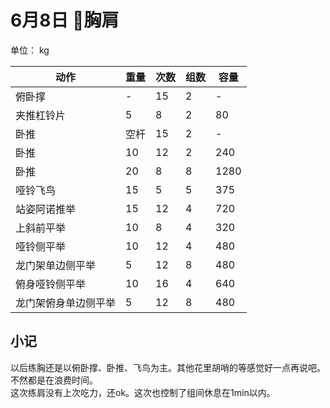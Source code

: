 # 6月8日 胸肩
单位： kg  

| 动作 | 重量 | 次数 | 组数 | 容量 |
| ----- | ----- | ----- | ----- | ----- |
| 俯卧撑 | - | 15 | 2 | - |
| 夹推杠铃片 | 5 | 8 | 2 | 80 |
| 卧推 | 空杆 | 15 | 2 | - |
| 卧推 | 10 | 12 | 2 | 240 |
| 卧推 | 20 | 8 | 8 | 1280 |
| 哑铃飞鸟 | 15 | 5 | 5 | 375 |
| 站姿阿诺推举 | 15 | 12 | 4 | 720 |
| 上斜前平举 | 10 | 8 | 4 | 320 |
| 哑铃侧平举 | 10 | 12 | 4 | 480 |
| 龙门架单边侧平举 | 5 | 12 | 8 | 480 |
| 俯身哑铃侧平举 | 10 | 16 | 4 | 640 |
| 龙门架俯身单边侧平举 | 5 | 12 | 8 | 480 |

## 小记
以后练胸还是以俯卧撑、卧推、飞鸟为主。其他花里胡哨的等感觉好一点再说吧。不然都是在浪费时间。  
这次练肩没有上次吃力，还ok。这次也控制了组间休息在1min以内。
